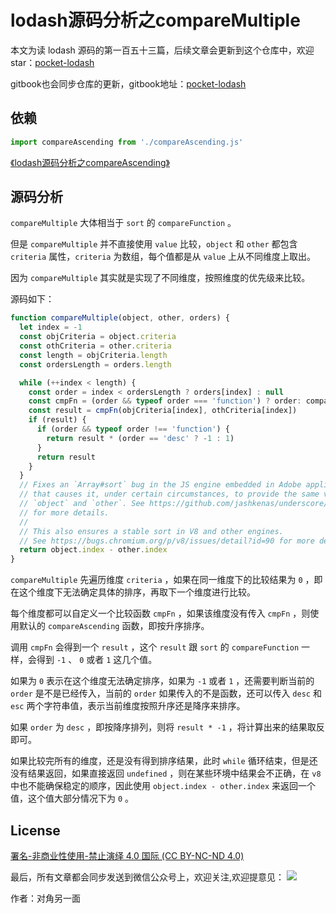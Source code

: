 # lodash源码分析之compareMultiple

本文为读 lodash 源码的第一百五十三篇，后续文章会更新到这个仓库中，欢迎 star：[pocket-lodash](https://github.com/yeyuqiudeng/pocket-lodash)

gitbook也会同步仓库的更新，gitbook地址：[pocket-lodash](https://www.gitbook.com/book/yeyuqiudeng/pocket-lodash/details)

## 依赖

```javascript
import compareAscending from './compareAscending.js'
```

[《lodash源码分析之compareAscending》](./compareAscending.md)

## 源码分析

`compareMultiple` 大体相当于 `sort` 的 `compareFunction` 。

但是 `compareMultiple` 并不直接使用 `value` 比较，`object` 和 `other` 都包含 `criteria` 属性，`criteria` 为数组，每个值都是从 `value` 上从不同维度上取出。

因为 `compareMultiple` 其实就是实现了不同维度，按照维度的优先级来比较。

源码如下：

```javascript
function compareMultiple(object, other, orders) {
  let index = -1
  const objCriteria = object.criteria
  const othCriteria = other.criteria
  const length = objCriteria.length
  const ordersLength = orders.length

  while (++index < length) {
    const order = index < ordersLength ? orders[index] : null
    const cmpFn = (order && typeof order === 'function') ? order: compareAscending
    const result = cmpFn(objCriteria[index], othCriteria[index])
    if (result) {
      if (order && typeof order !== 'function') {
        return result * (order == 'desc' ? -1 : 1)
      }
      return result
    }
  }
  // Fixes an `Array#sort` bug in the JS engine embedded in Adobe applications
  // that causes it, under certain circumstances, to provide the same value for
  // `object` and `other`. See https://github.com/jashkenas/underscore/pull/1247
  // for more details.
  //
  // This also ensures a stable sort in V8 and other engines.
  // See https://bugs.chromium.org/p/v8/issues/detail?id=90 for more details.
  return object.index - other.index
}
```

`compareMultiple` 先遍历维度 `criteria` ，如果在同一维度下的比较结果为 `0` ，即在这个维度下无法确定具体的排序，再取下一个维度进行比较。

每个维度都可以自定义一个比较函数 `cmpFn` ，如果该维度没有传入 `cmpFn` ，则使用默认的 `compareAscending` 函数，即按升序排序。

调用 `cmpFn` 会得到一个 `result` ，这个 `result` 跟 `sort` 的 `compareFunction` 一样，会得到 `-1` 、 `0` 或者 `1` 这几个值。

如果为 `0` 表示在这个维度无法确定排序，如果为 `-1` 或者 `1` ，还需要判断当前的 `order` 是不是已经传入，当前的 `order` 如果传入的不是函数，还可以传入 `desc` 和 `esc` 两个字符串值，表示当前维度按照升序还是降序来排序。

如果 `order` 为 `desc` ，即按降序排列，则将 `result * -1` ，将计算出来的结果取反即可。

如果比较完所有的维度，还是没有得到排序结果，此时 `while` 循环结束，但是还没有结果返回，如果直接返回 `undefined` ，则在某些环境中结果会不正确，在 `v8` 中也不能确保稳定的顺序，因此使用 `object.index - other.index` 来返回一个值，这个值大部分情况下为 `0` 。

## License

[署名-非商业性使用-禁止演绎 4.0 国际 (CC BY-NC-ND 4.0)](http://creativecommons.org/licenses/by-nc-nd/4.0/)

最后，所有文章都会同步发送到微信公众号上，欢迎关注,欢迎提意见：  ![](https://raw.githubusercontent.com/yeyuqiudeng/resource/master/images/qrcode_front-end-article.jpg) 

作者：对角另一面 